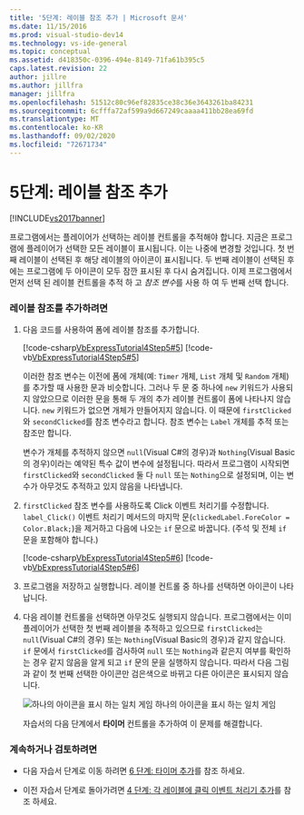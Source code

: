 ```yaml
---
title: '5단계: 레이블 참조 추가 | Microsoft 문서'
ms.date: 11/15/2016
ms.prod: visual-studio-dev14
ms.technology: vs-ide-general
ms.topic: conceptual
ms.assetid: d418350c-0396-494e-8149-71fa61b395c5
caps.latest.revision: 22
author: jillre
ms.author: jillfra
manager: jillfra
ms.openlocfilehash: 51512c80c96ef82835ce38c36e3643261ba84231
ms.sourcegitcommit: 6cfffa72af599a9d667249caaaa411bb28ea69fd
ms.translationtype: MT
ms.contentlocale: ko-KR
ms.lasthandoff: 09/02/2020
ms.locfileid: "72671734"
---
```

# <a name="step-5-add-label-references"></a>5단계: 레이블 참조 추가
[!INCLUDE[vs2017banner](../includes/vs2017banner.md)]

프로그램에서는 플레이어가 선택하는 레이블 컨트롤을 추적해야 합니다. 지금은 프로그램에 플레이어가 선택한 모든 레이블이 표시됩니다. 이는 나중에 변경할 것입니다. 첫 번째 레이블이 선택된 후 해당 레이블의 아이콘이 표시됩니다. 두 번째 레이블이 선택된 후에는 프로그램에 두 아이콘이 모두 잠깐 표시된 후 다시 숨겨집니다. 이제 프로그램에서 먼저 선택 된 레이블 컨트롤을 추적 하 고 *참조 변수*를 사용 하 여 두 번째 선택 합니다.

### <a name="to-add-label-references"></a>레이블 참조를 추가하려면

1. 다음 코드를 사용하여 폼에 레이블 참조를 추가합니다.

     [!code-csharp[VbExpressTutorial4Step5#5](../snippets/csharp/VS_Snippets_VBCSharp/vbexpresstutorial4step5/cs/form1.cs#5)]
     [!code-vb[VbExpressTutorial4Step5#5](../snippets/visualbasic/VS_Snippets_VBCSharp/vbexpresstutorial4step5/vb/form1.vb#5)]

     이러한 참조 변수는 이전에 폼에 개체(예: `Timer` 개체, `List` 개체 및 `Random` 개체)를 추가할 때 사용한 문과 비슷합니다. 그러나 두 문 중 하나에 `new` 키워드가 사용되지 않았으므로 이러한 문을 통해 두 개의 추가 레이블 컨트롤이 폼에 나타나지 않습니다. `new` 키워드가 없으면 개체가 만들어지지 않습니다. 이 때문에 `firstClicked`와 `secondClicked`를 참조 변수라고 합니다. 참조 변수는 `Label` 개체를 추적 또는 참조만 합니다.

     변수가 개체를 추적하지 않으면 `null`(Visual C#의 경우)과 `Nothing`(Visual Basic의 경우)이라는 예약된 특수 값이 변수에 설정됩니다. 따라서 프로그램이 시작되면 `firstClicked`와 `secondClicked` 둘 다 `null` 또는 `Nothing`으로 설정되며, 이는 변수가 아무것도 추적하고 있지 않음을 나타냅니다.

2. `firstClicked` 참조 변수를 사용하도록 Click 이벤트 처리기를 수정합니다. `label_Click()` 이벤트 처리기 메서드의 마지막 문(`clickedLabel.ForeColor = Color.Black;`)을 제거하고 다음에 나오는 `if` 문으로 바꿉니다. (주석 및 전체 `if` 문을 포함해야 합니다.)

     [!code-csharp[VbExpressTutorial4Step5#6](../snippets/csharp/VS_Snippets_VBCSharp/vbexpresstutorial4step5/cs/form1.cs#6)]
     [!code-vb[VbExpressTutorial4Step5#6](../snippets/visualbasic/VS_Snippets_VBCSharp/vbexpresstutorial4step5/vb/form1.vb#6)]

3. 프로그램을 저장하고 실행합니다. 레이블 컨트롤 중 하나를 선택하면 아이콘이 나타납니다.

4. 다음 레이블 컨트롤을 선택하면 아무것도 실행되지 않습니다. 프로그램에서는 이미 플레이어가 선택한 첫 번째 레이블을 추적하고 있으므로 `firstClicked`는 `null`(Visual C#의 경우) 또는 `Nothing`(Visual Basic의 경우)과 같지 않습니다. `if` 문에서 `firstClicked`를 검사하여 `null` 또는 `Nothing`과 같은지 여부를 확인하는 경우 같지 않음을 알게 되고 `if` 문의 문을 실행하지 않습니다. 따라서 다음 그림과 같이 첫 번째 선택한 아이콘만 검은색으로 바뀌고 다른 아이콘은 표시되지 않습니다.

     ![하나의 아이콘을 표시 하는 일치 게임](../ide/media/express-tut4step5.png "Express_Tut4Step5") 하나의 아이콘을 표시 하는 일치 게임

     자습서의 다음 단계에서 **타이머** 컨트롤을 추가하여 이 문제를 해결합니다.

### <a name="to-continue-or-review"></a>계속하거나 검토하려면

- 다음 자습서 단계로 이동 하려면 [6 단계: 타이머 추가](../ide/step-6-add-a-timer.md)를 참조 하세요.

- 이전 자습서 단계로 돌아가려면 [4 단계: 각 레이블에 클릭 이벤트 처리기 추가](../ide/step-4-add-a-click-event-handler-to-each-label.md)를 참조 하세요.
